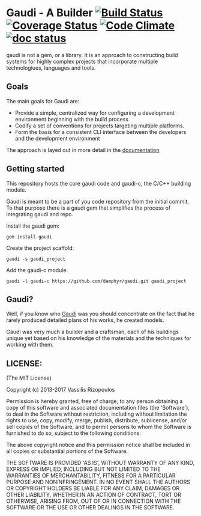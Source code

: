 # Gaudi - A Builder [![Build Status](https://travis-ci.org/damphyr/gaudi.png)](https://travis-ci.org/damphyr/gaudi) [![Coverage Status](https://coveralls.io/repos/damphyr/gaudi/badge.png)](https://coveralls.io/r/damphyr/gaudi) [![Code Climate](https://codeclimate.com/github/damphyr/gaudi.png)](https://codeclimate.com/github/damphyr/gaudi) [![doc status](http://inch-ci.org/github/damphyr/gaudi.svg?branch=master)](http://inch-ci.org/github/damphyr/gaudi)

gaudi is not a gem, or a library. It is an approach to constructing build systems for highly complex projects that incorporate multiple technologiues, languages and tools.

## Goals

The main goals for Gaudi are:

 * Provide a simple, centralized way for configuring a development environment beginning with the build process
 * Codify a set of conventions for projects targeting multiple platforms.
 * Form the basis for a consistent CLI interface between the developers and the development environment

The approach is layed out in more detail in the [documentation](doc/BUILDSYSTEMS.md)

## Getting started

This repository hosts the core gaudi code and gaudi-c, the C/C++ building module.

Gaudi is meant to be a part of you code repository from the initial commit. To that purpose there is a gaudi gem that simplifies the process of integrating gaudi and repo.

Install the gaudi gem:

```
gem install gaudi
```

Create the project scaffold:

```
gaudi -s gaudi_project
```

Add the gaudi-c module:

```
gaudi -l gaudi-c https://github.com/damphyr/gaudi.git gaudi_project
```

## Gaudi?

Well, if you know who [Gaudi](http://en.wikipedia.org/wiki/Antoni_Gaud%C3%AD) was you should concentrate on the fact that he rarely produced detailed plans of his works, he created models.

Gaudi was very much a builder and a craftsman, each of his buildings unique yet based on his knowledge of the materials and the techniques for working with them.

## LICENSE:

(The MIT License)

Copyright (c) 2013-2017 Vassilis Rizopoulos

Permission is hereby granted, free of charge, to any person obtaining
a copy of this software and associated documentation files (the
'Software'), to deal in the Software without restriction, including
without limitation the rights to use, copy, modify, merge, publish,
distribute, sublicense, and/or sell copies of the Software, and to
permit persons to whom the Software is furnished to do so, subject to
the following conditions:

The above copyright notice and this permission notice shall be
included in all copies or substantial portions of the Software.

THE SOFTWARE IS PROVIDED 'AS IS', WITHOUT WARRANTY OF ANY KIND,
EXPRESS OR IMPLIED, INCLUDING BUT NOT LIMITED TO THE WARRANTIES OF
MERCHANTABILITY, FITNESS FOR A PARTICULAR PURPOSE AND NONINFRINGEMENT.
IN NO EVENT SHALL THE AUTHORS OR COPYRIGHT HOLDERS BE LIABLE FOR ANY
CLAIM, DAMAGES OR OTHER LIABILITY, WHETHER IN AN ACTION OF CONTRACT,
TORT OR OTHERWISE, ARISING FROM, OUT OF OR IN CONNECTION WITH THE
SOFTWARE OR THE USE OR OTHER DEALINGS IN THE SOFTWARE.
